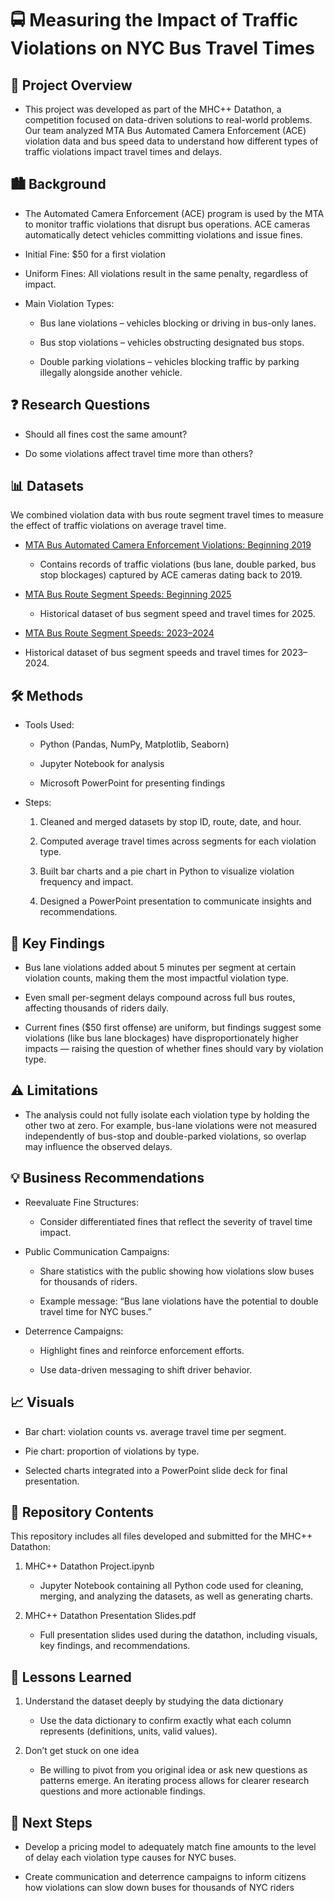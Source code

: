 # 🚍 Measuring the Impact of Traffic Violations on NYC Bus Travel Times
## 📖 Project Overview

- This project was developed as part of the MHC++ Datathon, a competition focused on data-driven solutions to real-world problems. Our team analyzed MTA Bus Automated Camera Enforcement (ACE) violation data and bus speed data to understand how different types of traffic violations impact travel times and delays.

## 🏙️ Background

- The Automated Camera Enforcement (ACE) program is used by the MTA to monitor traffic violations that disrupt bus operations. ACE cameras automatically detect vehicles committing violations and issue fines.

- Initial Fine: $50 for a first violation

- Uniform Fines: All violations result in the same penalty, regardless of impact.

- Main Violation Types:

  - Bus lane violations – vehicles blocking or driving in bus-only lanes.

  - Bus stop violations – vehicles obstructing designated bus stops.

  - Double parking violations – vehicles blocking traffic by parking illegally alongside another vehicle.

## ❓ Research Questions

- Should all fines cost the same amount?

- Do some violations affect travel time more than others?

## 📊 Datasets

We combined violation data with bus route segment travel times to measure the effect of traffic violations on average travel time.

- [MTA Bus Automated Camera Enforcement Violations: Beginning 2019](https://data.ny.gov/Transportation/MTA-Bus-Automated-Camera-Enforcement-Violations-Be/kh8p-hcbm/data_preview)

  - Contains records of traffic violations (bus lane, double parked, bus stop blockages) captured by ACE cameras dating back to 2019.

- [MTA Bus Route Segment Speeds: Beginning 2025](https://data.ny.gov/Transportation/MTA-Bus-Route-Segment-Speeds-Beginning-2025/kufs-yh3x/data_preview)

  - Historical dataset of bus segment speed and travel times for 2025.

- [MTA Bus Route Segment Speeds: 2023–2024](https://data.ny.gov/Transportation/MTA-Bus-Route-Segment-Speeds-2023-2024/58t6-89vi/about_data)

- Historical dataset of bus segment speeds and travel times for 2023–2024.

## 🛠️ Methods

- Tools Used:

  - Python (Pandas, NumPy, Matplotlib, Seaborn)

  - Jupyter Notebook for analysis

  - Microsoft PowerPoint for presenting findings

- Steps:

  1. Cleaned and merged datasets by stop ID, route, date, and hour.

  2. Computed average travel times across segments for each violation type.

  3. Built bar charts and a pie chart in Python to visualize violation frequency and impact.

  4. Designed a PowerPoint presentation to communicate insights and recommendations.

## 🔑 Key Findings

- Bus lane violations added about 5 minutes per segment at certain violation counts, making them the most impactful violation type.

- Even small per-segment delays compound across full bus routes, affecting thousands of riders daily.

- Current fines ($50 first offense) are uniform, but findings suggest some violations (like bus lane blockages) have disproportionately higher impacts — raising the question of whether fines should vary by violation type.

## ⚠️ Limitations

- The analysis could not fully isolate each violation type by holding the other two at zero. For example, bus-lane violations were not measured independently of bus-stop and double-parked violations, so overlap may influence the observed delays.

## 💡 Business Recommendations

- Reevaluate Fine Structures: 

  - Consider differentiated fines that reflect the severity of travel time impact.

- Public Communication Campaigns:

  - Share statistics with the public showing how violations slow buses for thousands of riders.

  - Example message: “Bus lane violations have the potential to double travel time for NYC buses.”

- Deterrence Campaigns:

  - Highlight fines and reinforce enforcement efforts.

  - Use data-driven messaging to shift driver behavior.

## 📈 Visuals

- Bar chart: violation counts vs. average travel time per segment.

- Pie chart: proportion of violations by type.

- Selected charts integrated into a PowerPoint slide deck for final presentation.

## 📂 Repository Contents

This repository includes all files developed and submitted for the MHC++ Datathon:

1. MHC++ Datathon Project.ipynb
    - Jupyter Notebook containing all Python code used for cleaning, merging, and analyzing the datasets, as well as generating charts.

2. MHC++ Datathon Presentation Slides.pdf
    - Full presentation slides used during the datathon, including visuals, key findings, and recommendations.

## 🧠 Lessons Learned

1. Understand the dataset deeply by studying the data dictionary 

    - Use the data dictionary to confirm exactly what each column represents (definitions, units, valid values).

2. Don’t get stuck on one idea

    - Be willing to pivot from you original idea or ask new questions as patterns emerge. An iterating process allows for clearer research questions and more actionable findings.

## 🚀 Next Steps

- Develop a pricing model to adequately match fine amounts to the level of delay each violation type causes for NYC buses.

- Create communication and deterrence campaigns to inform citizens how violations can slow down buses for thousands of NYC riders
